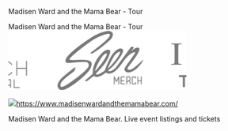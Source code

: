 Madisen Ward and the Mama Bear - Tour

Madisen Ward and the Mama Bear - Tour
![](../_resources/5f83d737db35d0245b9c26874dac92c8.png)

![](../_resources/2ce1cbf68195609f05d496a5f602d7b1.png)https://www.madisenwardandthemamabear.com/

Madisen Ward and the Mama Bear. Live event listings and tickets